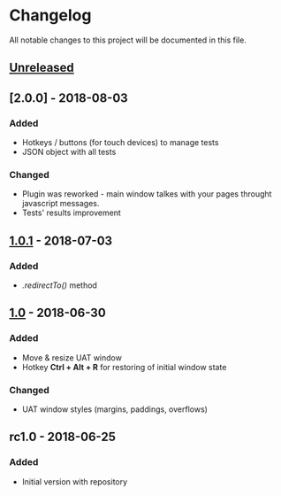 # Changelog
All notable changes to this project will be documented in this file.

## [Unreleased]

## [2.0.0] - 2018-08-03
### Added
- Hotkeys / buttons (for touch devices) to manage tests
- JSON object with all tests

### Changed
- Plugin was reworked - main window talkes with your pages throught javascript messages.
- Tests' results improvement

## [1.0.1] - 2018-07-03
### Added
- *.redirectTo()* method

## [1.0] - 2018-06-30
### Added
- Move & resize UAT window
- Hotkey **Ctrl + Alt + R** for restoring of initial window state

### Changed
- UAT window styles (margins, paddings, overflows)

## rc1.0 - 2018-06-25
### Added
- Initial version with repository

[Unreleased]: https://github.com/thewind1984/jquery-uat/compare/v2.0.0...HEAD
[1.0.1]: https://github.com/thewind1984/jquery-uat/compare/v2.0.0...v1.0.1
[1.0.1]: https://github.com/thewind1984/jquery-uat/compare/v1.0.1...v1.0
[1.0]: https://github.com/thewind1984/jquery-uat/compare/rc1.0...v1.0